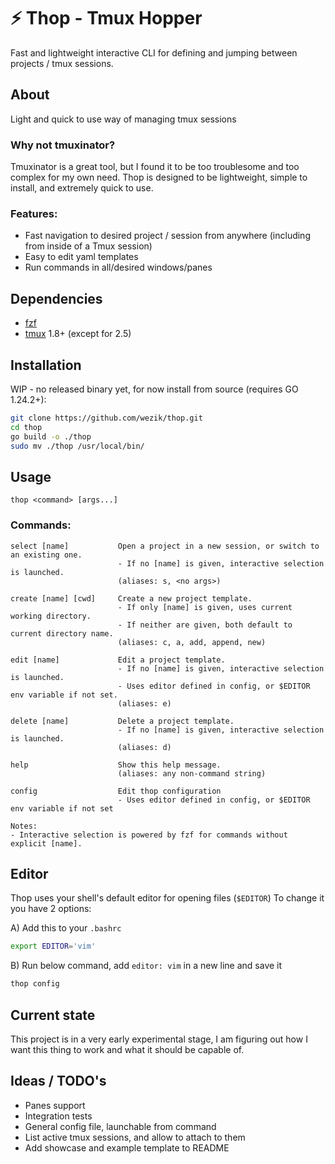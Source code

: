 # ⚡ Thop - Tmux Hopper
Fast and lightweight interactive CLI for defining and jumping between projects / tmux sessions.

## About
Light and quick to use way of managing tmux sessions

### Why not tmuxinator?
Tmuxinator is a great tool, but I found it to be too troublesome and too complex for my own need.
Thop is designed to be lightweight, simple to install, and extremely quick to use.

### Features:
- Fast navigation to desired project / session from anywhere (including from inside of a Tmux session)
- Easy to edit yaml templates
- Run commands in all/desired windows/panes

## Dependencies
- [fzf](https://github.com/junegunn/fzf)
- [tmux](https://github.com/tmux/tmux) 1.8+ (except for 2.5)

## Installation
WIP - no released binary yet, for now install from source (requires GO 1.24.2+):

```bash
git clone https://github.com/wezik/thop.git
cd thop
go build -o ./thop
sudo mv ./thop /usr/local/bin/
```

## Usage
```
thop <command> [args...]
```

### Commands:
```
select [name]           Open a project in a new session, or switch to an existing one.
                        - If no [name] is given, interactive selection is launched.
                        (aliases: s, <no args>)

create [name] [cwd]     Create a new project template.
                        - If only [name] is given, uses current working directory.
                        - If neither are given, both default to current directory name.
                        (aliases: c, a, add, append, new)

edit [name]             Edit a project template.
                        - If no [name] is given, interactive selection is launched.
                        - Uses editor defined in config, or $EDITOR env variable if not set.
                        (aliases: e)

delete [name]           Delete a project template.
                        - If no [name] is given, interactive selection is launched.
                        (aliases: d)

help                    Show this help message.
                        (aliases: any non-command string)

config                  Edit thop configuration
                        - Uses editor defined in config, or $EDITOR env variable if not set

Notes:
- Interactive selection is powered by fzf for commands without explicit [name].
```

## Editor

Thop uses your shell's default editor for opening files (`$EDITOR`)
To change it you have 2 options:

A) Add this to your `.bashrc`  

```bash
export EDITOR='vim'
``` 

B) Run below command, add `editor: vim` in a new line and save it

```bash
thop config
```

## Current state
This project is in a very early experimental stage, I am figuring out how I want this thing to work and what it should be capable of.

## Ideas / TODO's
- Panes support
- Integration tests
- General config file, launchable from command
- List active tmux sessions, and allow to attach to them
- Add showcase and example template to README
